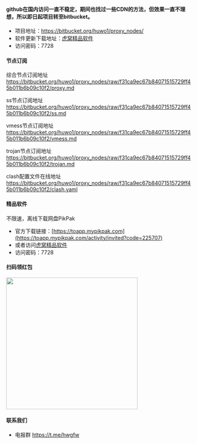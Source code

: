 #### github在国内访问一直不稳定，期间也找过一些CDN的方法，但效果一直不理想，所以即日起项目转至bitbucket。
- 项目地址：https://bitbucket.org/huwo1/proxy_nodes/
- 软件更新下载地址：[虎窝精品软件](http://dav.huwo.club/d/308478-49745401-f72358)
- 访问密码：7728

#### 节点订阅
综合节点订阅地址 
https://bitbucket.org/huwo1/proxy_nodes/raw/f31ca9ec67b84071515729ff45b011b6b09c10f2/proxy.md

ss节点订阅地址
https://bitbucket.org/huwo1/proxy_nodes/raw/f31ca9ec67b84071515729ff45b011b6b09c10f2/ss.md

vmess节点订阅地址
https://bitbucket.org/huwo1/proxy_nodes/raw/f31ca9ec67b84071515729ff45b011b6b09c10f2/vmess.md

trojan节点订阅地址
https://bitbucket.org/huwo1/proxy_nodes/raw/f31ca9ec67b84071515729ff45b011b6b09c10f2/trojan.md

clash配置文件在线地址
https://bitbucket.org/huwo1/proxy_nodes/raw/f31ca9ec67b84071515729ff45b011b6b09c10f2/clash.yaml

#### 精品软件
不限速，离线下载网盘PikPak
- 官方下载链接：[https://toapp.mypikpak.com](https://toapp.mypikpak.com/activity/invited?code=225707)
- 或者访问[虎窝精品软件](http://dav.huwo.club/d/308478-49745401-f72358)
- 访问密码：7728

#### 扫码领红包
<img src="https://bafybeidpetq6hu3mjxov7jipcsw4qdweh7jccfgitjrxholzpfeddxz7jq.ipfs.dweb.link/微信图片_20220716112936.png" width="353px">

#### 联系我们
- 电报群 https://t.me/hwgfw